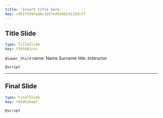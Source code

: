 ```yaml
---
title: 'Insert title here'
key: c9b1f559fad6c1b57e49e882411d3cff
---
```


## Title Slide

```yaml
type: TitleSlide
key: f39f681c4c
```

`@lower_third`
name: Name Surname
title: Instructor

`@script`


---

## Final Slide

```yaml
type: FinalSlide
key: 7d2db1bae7
```

`@script`
